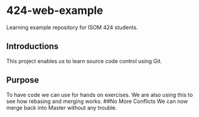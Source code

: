 # 424-web-example
Learning example repository for ISOM 424 students.

## Introductions
This project enables us to learn source code control using Git.

## Purpose
To have code we can use for hands on exercises. We are also using this to see how rebasing and merging works.
##No More Conflicts
We can now merge back into Master without any trouble.
